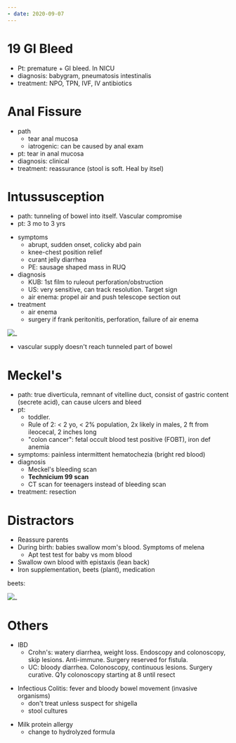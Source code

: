 ```yaml
---
- date: 2020-09-07
---
```


# 19 GI Bleed

<!-- ignore.. -->

- Pt: premature + GI bleed. In NICU
- diagnosis: babygram, pneumatosis intestinalis
- treatment: NPO, TPN, IVF, IV antibiotics

# Anal Fissure

- path
	- tear anal mucosa
	- iatrogenic: can be caused by anal exam
- pt: tear in anal mucosa
- diagnosis: clinical
- treatment: reassurance (stool is soft. Heal by itsel)

# Intussusception

- path: tunneling of bowel into itself. Vascular compromise
- pt: 3 mo to 3 yrs

<!-- intussusception symptoms, diagnosis, treatment.. -->

- symptoms
	- abrupt, sudden onset, colicky abd pain
	- knee-chest position relief
	- curant jelly diarrhea
	- PE: sausage shaped mass in RUQ
- diagnosis
	- KUB: 1st film to ruleout perforation/obstruction
	- US: very sensitive, can track resolution. Target sign
	- air enema: propel air and push telescope section out
- treatment
	- air enema
	- surgery if frank peritonitis, perforation, failure of air enema

![_](https://i.imgur.com/d4rQgdQ.png)

- vascular supply doesn't reach tunneled part of bowel

# Meckel's

<!-- meckel's path, pt, symptoms, diagnosis, treatment.. -->

- path: true diverticula, remnant of vitelline duct, consist of gastric content (secrete acid), can cause ulcers and bleed
- pt:
	- toddler.
	- Rule of 2: < 2 yo, < 2% population, 2x likely in males, 2 ft from ileocecal, 2 inches long
	- "colon cancer": fetal occult blood test positive (FOBT), iron def anemia
- symptoms: painless intermittent hematochezia (bright red blood)
- diagnosis
	- Meckel's bleeding scan
	- **Technicium 99 scan**
	- CT scan for teenagers instead of bleeding scan
- treatment: resection

# Distractors

<!-- GI bleed normal causes.. -->

- Reassure parents
- During birth: babies swallow mom's blood. Symptoms of melena
	- Apt test test for baby vs mom blood
- Swallow own blood with epistaxis (lean back)
- Iron supplementation, beets (plant), medication

beets:

![_](https://i.imgur.com/tuy1Wxq.png)

# Others

<!-- ignore.. -->

- IBD
	- Crohn's: watery diarrhea, weight loss. Endoscopy and colonoscopy, skip lesions. Anti-immune. Surgery reserved for fistula.
	- UC: bloody diarrhea. Colonoscopy, continuous lesions. Surgery curative. Q1y colonoscopy starting at 8 until resect

<!-- infectious colitis is, management.. -->

- Infectious Colitis: fever and bloody bowel movement (invasive organisms)
	- don't treat unless suspect for shigella
	- stool cultures

<!-- milk protein allergy bleed management.. -->

- Milk protein allergy
	- change to hydrolyzed formula

